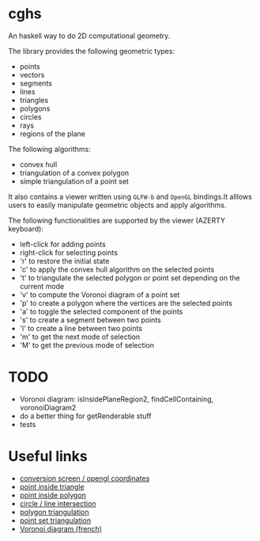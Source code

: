 # cghs

An haskell way to do 2D computational geometry.

The library provides the following geometric types:

* points
* vectors
* segments
* lines
* triangles
* polygons
* circles
* rays
* regions of the plane

The following algorithms:

* convex hull
* triangulation of a convex polygon
* simple triangulation of a point set

It also contains a viewer written using `GLFW-b` and `OpenGL` bindings.It alllows users to easily manipulate geometric objects and apply algorithms.

The following functionalities are supported by the viewer (AZERTY keyboard):

* left-click for adding points
* right-click for selecting points
* 'r' to restore the initial state
* 'c' to apply the convex hull algorithm on the selected points
* 't' to triangulate the selected polygon or point set depending on the current mode
* 'v' to compute the Voronoi diagram of a point set
* 'p' to create a polygon where the vertices are the selected points
* 'a' to toggle the selected component of the points
* 's' to create a segment between two points
* 'l' to create a line between two points
* 'm' to get the next mode of selection
* 'M' to get the previous mode of selection

# TODO

* Voronoi diagram: isInsidePlaneRegion2, findCellContaining, voronoiDiagram2
* do a better thing for getRenderable stuff
* tests

# Useful links

* [conversion screen / opengl coordinates](http://stackoverflow.com/questions/4520377/converting-window-coordinates-to-axis-coordinates-in-opengl)
* [point inside triangle](http://codegolf.stackexchange.com/questions/32898/check-if-point-lies-inside-triangle)
* [point inside polygon](http://stackoverflow.com/questions/217578/point-in-polygon-aka-hit-test/2922778#2922778)
* [circle / line intersection](http://stackoverflow.com/questions/1073336/circle-line-collision-detection)
* [polygon triangulation](http://en.wikipedia.org/wiki/Polygon_triangulation#Ear_clipping_method)
* [point set triangulation](http://en.wikipedia.org/wiki/Point_set_triangulation#Algorithms)
* [Voronoi diagram (french)](http://fr.wikipedia.org/wiki/Diagramme_de_Voronoï#Algorithme_de_Green_et_Sibson)

